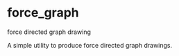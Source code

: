 # force_graph
force directed graph drawing

A simple utility to produce force directed graph drawings.
